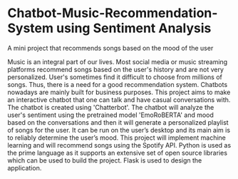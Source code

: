 # Chatbot-Music-Recommendation-System using Sentiment Analysis
A mini project that recommends songs based on the mood of the user


Music is an integral part of our lives. Most social media or music streaming platforms recommend songs based on the user's history and are not very personalized. User's sometimes find it difficult to choose from millions of songs. Thus, there is a need for a good recommendation system. Chatbots nowadays are mainly built for business purposes. This project aims to make an interactive chatbot that one can talk and have casual conversations with. The chatbot is created using 'Chatterbot'. The chatbot will analyze the user's sentiment using the pretrained model 'EmoRoBERTA' and mood based on the conversations and then it will generate a personalized playlist of songs for the user. It can be run on the user’s desktop and its main aim is to reliably determine the user’s mood. This project will implement machine learning and will recommend songs using the Spotify API. Python is used as the prime language as it supports an extensive set of open source libraries which can be used to build the project. Flask is used to design the application.
